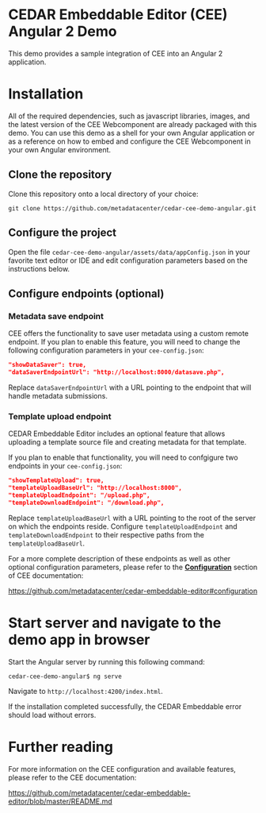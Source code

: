# CEDAR Embeddable Editor (CEE) Angular 2 Demo

This demo provides a sample integration of CEE into an Angular 2 application.

# Installation

All of the required dependencies, such as javascript libraries, images, and the latest version of the CEE Webcomponent are already packaged with this demo. You can use this demo as a shell for your own Angular application or as a reference on how to embed and configure the CEE Webcomponent in your own Angular environment.

## Clone the repository

Clone this repository onto a local directory of your choice:

```shell
git clone https://github.com/metadatacenter/cedar-cee-demo-angular.git
```

## Configure the project

Open the file `cedar-cee-demo-angular/assets/data/appConfig.json` in your favorite text editor or IDE and edit configuration parameters based on the instructions below.

## Configure endpoints (optional)

### Metadata save endpoint

CEE offers the functionality to save user metadata using a custom remote endpoint. If you plan to enable this feature, you will need to change the following configuration parameters in your `cee-config.json`:

```json
"showDataSaver": true,
"dataSaverEndpointUrl": "http://localhost:8000/datasave.php",
```
Replace `dataSaverEndpointUrl` with a URL pointing to the endpoint that will handle metadata submissions.

### Template upload endpoint

CEDAR Embeddable Editor includes an optional feature that allows uploading a template source file and creating metadata for that template.

If you plan to enable that functionality, you will need to confgigure two endpoints in your `cee-config.json`:

```json
"showTemplateUpload": true,
"templateUploadBaseUrl": "http://localhost:8000",
"templateUploadEndpoint": "/upload.php",
"templateDownloadEndpoint": "/download.php",
```
Replace `templateUploadBaseUrl` with a URL pointing to the root of the server on which the endpoints reside. Configure `templateUploadEndpoint` and `templateDownloadEndpoint` to their respective paths from the `templateUploadBaseUrl`.

For a more complete description of these endpoints as well as other optional configuration parameters, please refer to the [**Configuration**](https://github.com/metadatacenter/cedar-embeddable-editor#configuration) section of CEE documentation:

https://github.com/metadatacenter/cedar-embeddable-editor#configuration

# Start server and navigate to the demo app in browser

Start the Angular server by running this following command:

```shell
cedar-cee-demo-angular$ ng serve
```

Navigate to `http://localhost:4200/index.html`.

If the installation completed successfully, the CEDAR Embeddable error should load without errors.

# Further reading

For more information on the CEE configuration and available features, please refer to the CEE documentation:

https://github.com/metadatacenter/cedar-embeddable-editor/blob/master/README.md
